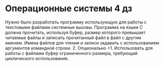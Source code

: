 # Операционные системы 4 дз
Нужно было разработать программу использующую для работы с текстовыми файлами системные вызовы. Программа на языке C должна прочитать, используя буфер, размер которого превышает читаемые файлы и записать прочитанный файл в файл с другим именем. Имена файлов для чтения и записи задавать с использованием аргументов командной строки.
2. Опционально +1. Использовать для работы с файлами буфер ограниченного размера, требующий циклического использования.
